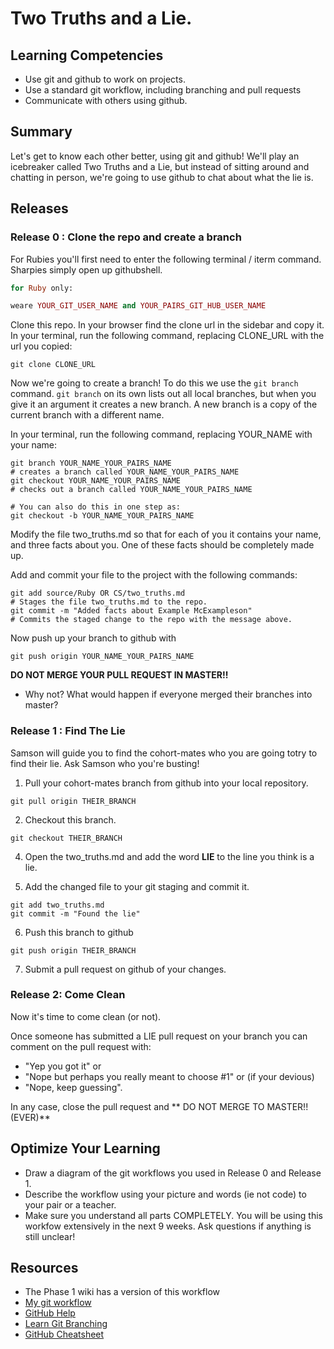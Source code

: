# Two Truths and a Lie.

## Learning Competencies

* Use git and github to work on projects.
* Use a standard git workflow, including branching and pull requests
* Communicate with others using github.

## Summary

Let's get to know each other better, using git and github! We'll play an icebreaker called Two Truths and a Lie, but instead of sitting around and chatting in person, we're going to use github to chat about what the lie is.

## Releases

### Release 0 : Clone the repo and create a branch

For Rubies you'll first need to enter the following terminal / iterm command. Sharpies simply open up githubshell. 

```ruby
for Ruby only:

weare YOUR_GIT_USER_NAME and YOUR_PAIRS_GIT_HUB_USER_NAME
```

Clone this repo. In your browser find the clone url in the sidebar and copy it. In your terminal, run the following command, replacing CLONE_URL with the url you copied:

``` shell
git clone CLONE_URL
```

Now we're going to create a branch! To do this we use the `git branch` command. `git branch` on its own lists out all local branches, but when you give it an argument it creates a new branch. A new branch is a copy of the current branch with a different name.

In your terminal, run the following command, replacing YOUR_NAME with your name:

``` shell
git branch YOUR_NAME_YOUR_PAIRS_NAME 
# creates a branch called YOUR_NAME_YOUR_PAIRS_NAME 
git checkout YOUR_NAME_YOUR_PAIRS_NAME 
# checks out a branch called YOUR_NAME_YOUR_PAIRS_NAME 

# You can also do this in one step as:
git checkout -b YOUR_NAME_YOUR_PAIRS_NAME 
```

Modify the file two_truths.md so that for each of you it contains your name, and three facts about you. One of these facts should be completely made up.

Add and commit your file to the project with the following commands:

``` shell
git add source/Ruby OR CS/two_truths.md
# Stages the file two_truths.md to the repo.
git commit -m "Added facts about Example McExampleson"
# Commits the staged change to the repo with the message above.

```

Now push up your branch to github with

``` shell
git push origin YOUR_NAME_YOUR_PAIRS_NAME 
```

**DO NOT MERGE YOUR PULL REQUEST IN MASTER!!**

* Why not? What would happen if everyone merged their branches into master?

### Release 1 : Find The Lie
Samson will guide you to find the cohort-mates who you are going totry to find their lie. Ask Samson who you're busting!

1. Pull your cohort-mates branch from github into your local repository.

```shell
git pull origin THEIR_BRANCH
```

2. Checkout this branch.

```shell
git checkout THEIR_BRANCH
```

4. Open the two_truths.md and add the word **LIE** to the line you think is a lie.

5. Add the changed file to your git staging and commit it.

```shell
git add two_truths.md
git commit -m "Found the lie"
```

6. Push this branch to github

```shell
git push origin THEIR_BRANCH
```

7. Submit a pull request on github of your changes.

### Release 2: Come Clean

Now it's time to come clean (or not).

Once someone has submitted a LIE pull request on your branch you can comment on the pull request with:

* "Yep you got it" or
* "Nope but perhaps you really meant to choose #1" or (if your devious)
* "Nope, keep guessing".

In any case, close the pull request and
** DO NOT MERGE TO MASTER!! (EVER)**

## Optimize Your Learning

* Draw a diagram of the git workflows you used in Release 0 and Release 1.
* Describe the workflow using your picture and words (ie not code) to your pair or a teacher.
* Make sure you understand all parts COMPLETELY.  You will be using this workfow extensively in the next 9 weeks. Ask questions if anything is still unclear!

## Resources

- The Phase 1 wiki has a version of this workflow
- [My git workflow](workflow.md)
- [GitHub Help](https://help.github.com/)
- [Learn Git Branching](http://pcottle.github.io/learnGitBranching/)
- [GitHub Cheatsheet](http://byte.kde.org/~zrusin/git/git-cheat-sheet-medium.png)
